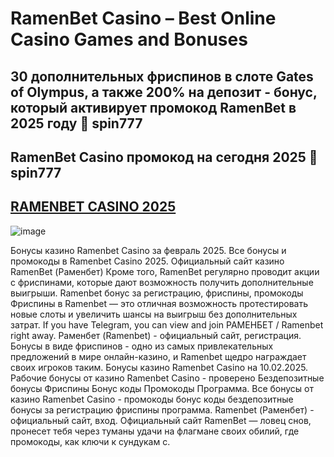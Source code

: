 # RamenBet Casino – Best Online Casino Games and Bonuses

## 30 дополнительных фриспинов в слоте Gates of Olympus, а также 200% на депозит - бонус, который активирует промокод RamenBet в 2025 году 📌 spin777

## RamenBet Casino промокод на сегодня 2025 📌 spin777

## [RAMENBET CASINO 2025](https://linkcasino.ru/ramenbet_fvip)


![image](https://github.com/user-attachments/assets/d3165eb3-7919-4e75-8969-c7add8318415)



Бонусы казино Ramenbet Casino за февраль 2025. Все бонусы и промокоды в Ramenbet Casino 2025.
Официальный сайт казино RamenBet (Раменбет) Кроме того, RamenBet регулярно проводит акции с фриспинами, которые дают возможность получить дополнительные выигрыши.
Ramenbet бонус за регистрацию, фриспины, промокоды Фриспины в Ramenbet — это отличная возможность протестировать новые слоты и увеличить шансы на выигрыш без дополнительных затрат. If you have Telegram, you can view and join РАМЕНБЕТ / Ramenbet right away. Раменбет (Ramenbet) - официальный сайт, регистрация. Бонусы в виде фриспинов - одно из самых привлекательных предложений в мире онлайн-казино, и Ramenbet щедро награждает своих игроков таким.
Бонусы казино Ramenbet Casino на 10.02.2025. Рабочие бонусы от казино Ramenbet Casino - проверено Бездепозитные бонусы Фриспины Бонус коды Промокоды Программа.
Все бонусы от казино Ramenbet Casino - промокоды бонус коды бездепозитные бонусы за регистрацию фриспины программа.
Ramenbet (Раменбет) - официальный сайт, вход.
Официальный сайт RamenBet — ловец снов, пронесет тебя через туманы удачи на флагмане своих обилий, где промокоды, как ключи к сундукам с.
